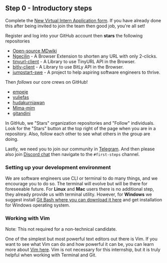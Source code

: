 
## Step 0 - Introductory steps

Complete the [New Virtual Intern Application form][Apply]. If you have already done this after being invited to join the team then good job, you're all set!

Register and log into your GitHub account then **stars** the following repositories

- [Open-source MDwiki][open-source]
- [Ngecilin][Ngecilin] - A Browser Extension to shorten any URL with only 2-clicks.
- [tinyurl-client](https://github.com/kulkultech/tinyurl-client) - A Library to use TinyURL API in the Browser.
- [bitly-client](https://github.com/kulkultech/bitly-client) - A Library to use BitLy API in the Browser.
- [jumpstart-swe](https://github.com/kulkultech/jumpstart-swe) - A project to help aspiring software engineers to thrive.

Then *follows* our core crews on GitHub!

- [empeje][empeje]
- [yuliefas][yuliefas]
- [hudakurniawan][hudakurniawan]
- [Mima-mim][mima]
- [gitandini][gitandini]

In GitHub, we "Stars" organization repositories and "Follow" individuals. Look for the "Stars" button at the top right of the page when you are in a repository. Also, follow each other to see what others in the group are doing.

Lastly, we need you to join our community in [Telegram][Telegram]. And then please also join [Discord chat][Discord] then navigate to the `#first-steps` channel.

### Setting up your development environment

We are software engineers use CLI or terminal to do many things, and we encourage you to do so. The terminal will evolve but will be there for foreseeable future. For **Linux** and **Mac** users there is no additional step, they already provide us with terminal utility. However, for **Windows** we suggest install [Git Bash where you can download it here][GitBash] and get installation for Windows operating system.

### Working with Vim

Note: This not required for a non-technical candidate.

One of the simplest but most powerful text editors out there is Vim. If you want to see what Vim can do and how powerful it can be, you can learn more about [Vim here][LearnVim]. Vim is not necessary for this internship, but it is truly helpful when working with Terminal and Git.

<!---
Put any link below
-->
[Kulkul]: https://kulkul.tech
[Git]: https://git-scm.com/
[GitHub]: https://github.com/
[Markdown]: https://www.markdownguide.org/
[CLI]: https://www.codecademy.com/learn/learn-the-command-line
[Vim]: https://www.vim.org/
[Docker]: https://www.docker.com/
[Android]: https://developer.android.com/
[iOs]: https://developer.apple.com/library/archive/referencelibrary/GettingStarted/DevelopiOSAppsSwift/
[Flutter]: https://flutter.dev/
[Elm]: https://elm-lang.org/
[FAQ]: faq.md
[Discord]: https://discord.gg/AYvyGpb7aP
[Telegram]: https://t.me/joinchat/Kk203VMsVapIi-U9-BQzkw
[Apply]: https://kulkul.typeform.com/to/gqlnq2rt
[empeje]: https://github.com/empeje
[yuliefas]: https://github.com/yuliefas
[hudakurniawan]: https://github.com/hudakurniawan
[gitandini]: https://github.com/gitandini
[mima]: https://github.com/Mima-mim
[GitBash]: https://git-scm.com/downloads
[LearnVim]: https://danielmiessler.com/study/vim/#textobjects
[Ngecilin]: https://github.com/kulkultech/ngecilin
[LearnSSH]: https://www.digitalocean.com/community/tutorials/understanding-the-ssh-encryption-and-connection-process
[GH-add-ssh]: https://docs.github.com/en/free-pro-team@latest/github/authenticating-to-github/adding-a-new-ssh-key-to-your-github-account
[MarkdownTutorialThumb]: https://cdn.loom.com/sessions/thumbnails/21ca412384ec4ab0955022c4a911fce7-00001.gif
[MarkdownTutorial]: https://www.loom.com/share/21ca412384ec4ab0955022c4a911fce7
[DockerTutorialThumb]: https://cdn.loom.com/sessions/thumbnails/df3b39ea5b2a47f09c158cd9c6301246-00001.gif
[DockerTutorial]: https://www.loom.com/share/df3b39ea5b2a47f09c158cd9c6301246
[SyncForkThumb]: https://cdn.loom.com/sessions/thumbnails/fd79261ac12f42979d311996b24b702d-00001.gif
[SyncFork]: https://www.loom.com/share/fd79261ac12f42979d311996b24b702d
[GitHubIssuesThumb]: https://cdn.loom.com/sessions/thumbnails/74cf3d969c0e43ed9a4e6e3d57f9bc07-00001.gif
[GitHubIssues]: https://www.loom.com/share/74cf3d969c0e43ed9a4e6e3d57f9bc07
[MySQLDockerThumb]: https://cdn.loom.com/sessions/thumbnails/5e1d6e098325493d94b876b5e395037b-00001.gif
[MySQLDocker]: https://www.loom.com/share/5e1d6e098325493d94b876b5e395037b
[open-source]: https://github.com/kulkultech/open-source
[docker-windows]: https://docs.docker.com/docker-for-windows/install/
[docker-linux]: https://docs.docker.com/engine/install/#server
[docker-macos]: https://docs.docker.com/docker-for-mac/install/
[codespace]: https://github.com/features/codespaces
